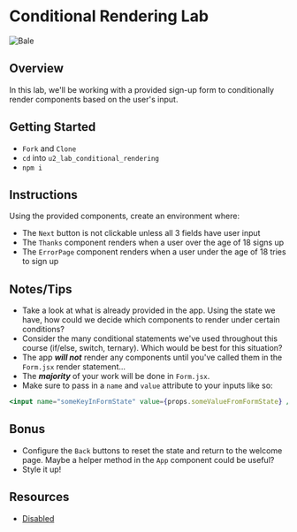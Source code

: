 # Conditional Rendering Lab

![Bale](https://external-content.duckduckgo.com/iu/?u=https%3A%2F%2Fmedia.giphy.com%2Fmedia%2FcQhWrl1CrGD04%2Fgiphy.gif&f=1&nofb=1)

## Overview

In this lab, we'll be working with a provided sign-up form to conditionally render components based on the user's input.

## Getting Started

- `Fork` and `Clone`
- `cd` into `u2_lab_conditional_rendering`
- `npm i`

## Instructions

Using the provided components, create an environment where:

- The `Next` button is not clickable unless all 3 fields have user input
- The `Thanks` component renders when a user over the age of 18 signs up
- The `ErrorPage` component renders when a user under the age of 18 tries to sign up

## Notes/Tips

- Take a look at what is already provided in the app. Using the state we have, how could we decide which components to render under certain conditions?
- Consider the many conditional statements we've used throughout this course (if/else, switch, ternary). Which would be best for this situation?
- The app **_will not_** render any components until you've called them in the `Form.jsx` render statement...
- The **_majority_** of your work will be done in `Form.jsx`.
- Make sure to pass in a `name` and `value` attribute to your inputs like so:

```jsx
<input name="someKeyInFormState" value={props.someValueFromFormState} />
```

## Bonus

- Configure the `Back` buttons to reset the state and return to the welcome page. Maybe a helper method in the `App` component could be useful?
- Style it up!

## Resources
- [Disabled](https://developer.mozilla.org/en-US/docs/Web/HTML/Attributes/disabled)

